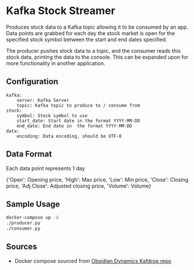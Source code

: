 # Kafka Stock Streamer

Produces stock data to a Kafka topic allowing it to be consumed by an app. Data 
points are grabbed for each day the stock market is open for the specified stock 
symbol between the start and end dates specified.

The producer pushes stock data to a topic, and the consumer reads this stock data, 
printing the data to the console. This can be expanded upon for more functionality 
in another application.

## Configuration

```
kafka:  
    server: Kafka Server  
    topic: Kafka topic to produce to / consume from  
stock:  
    symbol: Stock symbol to use  
    start_date: Start date in the format YYYY-MM-DD  
    end_date: End date in  the format YYYY-MM-DD  
data:  
    encoding: Data encoding, should be UTF-8  
```

## Data Format

Each data point represents 1 day

{'Open': Opening price, 'High': Max price, 'Low': Min price, 'Close': Closing price, 'Adj Close': Adjusted closing price, 'Volume': Volume}

## Sample Usage

```bash
docker-compose up -d
./producer.py
./consumer.py
```

## Sources

* Docker compose sourced from [Obsidian Dynamics Kafdrop repo](https://github.com/obsidiandynamics/kafdrop/blob/master/docker-compose/kafka-kafdrop/docker-compose.yaml)

